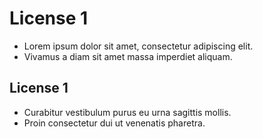 # License 1
- Lorem ipsum dolor sit amet, consectetur adipiscing elit.
- Vivamus a diam sit amet massa imperdiet aliquam.
## License 1
- Curabitur vestibulum purus eu urna sagittis mollis.
- Proin consectetur dui ut venenatis pharetra.

